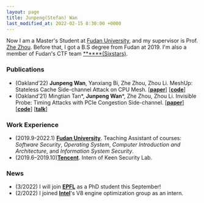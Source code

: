 ```yaml
---
layout: page
title: Junpeng(Stefan) Wan
last_modified_at: 2022-02-15 8:30:00 +0000
---
```


Now I am a Master's Student at [Fudan University](https://www.fudan.edu.cn/en/), and my supervisor is Prof. [Zhe Zhou](https://cs.fudan.edu.cn/0b/f1/c24865a265201/page.htm).
Before that, I got a B.S degree from Fudan at 2019. I'm also a member of Fudan's CTF team [\*\*\*\*\*\*(Sixstars)](https://github.com/sixstars).

### Publications
+ (Oakland’22) **Junpeng Wan**, Yanxiang Bi, Zhe Zhou, Zhou Li. MeshUp: Stateless Cache Side-channel Attack on CPU Mesh. [[**paper**]](/files/MeshUp.pdf) [[**code**]](https://github.com/stefan1wan/MeshUp)
+ (Oakland’21) Mingtian Tan\*, **Junpeng Wan**\*, Zhe Zhou, Zhou Li. Invisible Probe: Timing Attacks with PCIe Congestion Side-channel. [[**paper**]](/files/InvisibleProbe.pdf) [[**code**]](https://github.com/stefan1wan/InvisibleProbe) [[**talk**]](https://www.youtube.com/watch?v=acmecpVLBKk)

### Work Experience
+ (2019.9-2022.1) [**Fudan University**](https://www.fudan.edu.cn/en/). Teaching Assistant of courses: *Software Security*, *Operating System*, *Computer Introduction and Architecture*, and *Information System Security*.
+ (2019.6–2019.10)[**Tencent**](https://www.tencent.com/en-us/). Intern of Keen Security Lab. 
<!-- + (Intel) Intern of SSE-WPE-JS Optimization department.
<span style="color: skyblue;">
*start from 2022.2*</span> -->

<!-- ### Awards
+  -->

<!-- 
+ (Students Services) Guanghua Company at Fudan University [2015.10-2019.1] -->
### News
+ (3/2022) I will join [**EPFL**](https://www.epfl.ch/en/) as a PhD student this September!
+ (2/2022) I joined [**Intel**](https://www.intel.com/content/www/us/en/homepage.html)'s V8 engine optimization group as an intern. 

